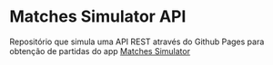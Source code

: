# Matches Simulator API
Repositório que simula uma API REST através do Github Pages para obtenção de partidas do app [Matches Simulator](dajk) 
